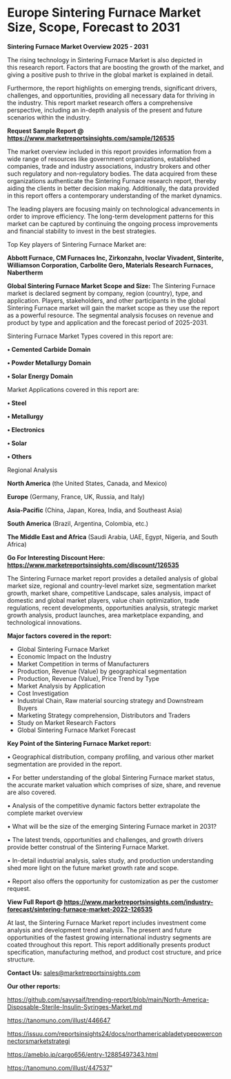 # Europe Sintering Furnace Market Size, Scope, Forecast to 2031

<Strong> Sintering Furnace Market Overview 2025 - 2031</strong>

The rising technology in Sintering Furnace Market is also depicted in this research report. Factors that are boosting the growth of the market, and giving a positive push to thrive in the global market is explained in detail.

Furthermore, the report highlights on emerging trends, significant drivers, challenges, and opportunities, providing all necessary data for thriving in the industry. This report market research offers a comprehensive perspective, including an in-depth analysis of the present and future scenarios within the industry.

<strong>Request Sample Report @ <a href=https://www.marketreportsinsights.com/sample/126535>https://www.marketreportsinsights.com/sample/126535</a></strong>

The market overview included in this report provides information from a wide range of resources like government organizations, established companies, trade and industry associations, industry brokers and other such regulatory and non-regulatory bodies. The data acquired from these organizations authenticate the Sintering Furnace research report, thereby aiding the clients in better decision making. Additionally, the data provided in this report offers a contemporary understanding of the market dynamics.

The leading players are focusing mainly on technological advancements in order to improve efficiency. The long-term development patterns for this market can be captured by continuing the ongoing process improvements and financial stability to invest in the best strategies.

Top Key players of Sintering Furnace Market are:

<strong>Abbott Furnace, CM Furnaces Inc, Zirkonzahn, Ivoclar Vivadent, Sinterite, Williamson Corporation, Carbolite Gero, Materials Research Furnaces, Nabertherm</strong>

<strong><b>Global Sintering Furnace Market Scope and Size:</b></strong>
The Sintering Furnace market is declared segment by company, region (country), type, and application. Players, stakeholders, and other participants in the global Sintering Furnace market will gain the market scope as they use the report as a powerful resource. The segmental analysis focuses on revenue and product by type and application and the forecast period of 2025-2031.

Sintering Furnace Market Types covered in this report are:

<strong>• Cemented Carbide Domain

• Powder Metallurgy Domain

• Solar Energy Domain</strong>

Market Applications covered in this report are:

<strong>• Steel

• Metallurgy

• Electronics

• Solar

• Others</strong> 

Regional Analysis

<strong>North America</strong> (the United States, Canada, and Mexico)

<strong>Europe</strong> (Germany, France, UK, Russia, and Italy)

<strong>Asia-Pacific</strong> (China, Japan, Korea, India, and Southeast Asia)

<strong>South America</strong> (Brazil, Argentina, Colombia, etc.)

<strong>The Middle East and Africa</strong> (Saudi Arabia, UAE, Egypt, Nigeria, and South Africa)

<strong>Go For Interesting Discount Here: <a href=https://www.marketreportsinsights.com/discount/126535>https://www.marketreportsinsights.com/discount/126535</a></strong>

The Sintering Furnace market report provides a detailed analysis of global market size, regional and country-level market size, segmentation market growth, market share, competitive Landscape, sales analysis, impact of domestic and global market players, value chain optimization, trade regulations, recent developments, opportunities analysis, strategic market growth analysis, product launches, area marketplace expanding, and technological innovations.

<strong><b>Major factors covered in the report:</b></strong>
<ul>
  <li>Global Sintering Furnace Market </li>
  <li>Economic Impact on the Industry</li>
  <li>Market Competition in terms of Manufacturers</li>
  <li>Production, Revenue (Value) by geographical segmentation</li>
  <li>Production, Revenue (Value), Price Trend by Type</li>
  <li>Market Analysis by Application</li>
  <li>Cost Investigation</li>
  <li>Industrial Chain, Raw material sourcing strategy and Downstream Buyers</li>
  <li>Marketing Strategy comprehension, Distributors and Traders</li>
  <li>Study on Market Research Factors</li>
  <li>Global Sintering Furnace Market Forecast</li>
</ul>

<strong><b>Key Point of the Sintering Furnace Market report:</b></strong>

• Geographical distribution, company profiling, and various other market segmentation are provided in the report.

• For better understanding of the global Sintering Furnace market status, the accurate market valuation which comprises of size, share, and revenue are also covered.

• Analysis of the competitive dynamic factors better extrapolate the complete market overview

• What will be the size of the emerging Sintering Furnace market in 2031?

• The latest trends, opportunities and challenges, and growth drivers provide better construal of the Sintering Furnace Market.

• In-detail industrial analysis, sales study, and production understanding shed more light on the future market growth rate and scope.

• Report also offers the opportunity for customization as per the customer request.

<strong><b>View Full Report @ <a href=https://www.marketreportsinsights.com/industry-forecast/sintering-furnace-market-2022-126535>https://www.marketreportsinsights.com/industry-forecast/sintering-furnace-market-2022-126535</a></b></strong>


At last, the Sintering Furnace Market report includes investment come analysis and development trend analysis. The present and future opportunities of the fastest growing international industry segments are coated throughout this report. This report additionally presents product specification, manufacturing method, and product cost structure, and price structure.

<strong>Contact Us:</strong>
sales@marketreportsinsights.com

<strong>Our other reports:</strong>

<a href=https://github.com/sayysaif/trending-report/blob/main/North-America-Disposable-Sterile-Insulin-Syringes-Market.md>https://github.com/sayysaif/trending-report/blob/main/North-America-Disposable-Sterile-Insulin-Syringes-Market.md</a>

<a href=https://tanomuno.com/illust/446647>https://tanomuno.com/illust/446647</a>

<a href=https://issuu.com/reportsinsights24/docs/northamericabladetypepowerconnectorsmarketstrategi>https://issuu.com/reportsinsights24/docs/northamericabladetypepowerconnectorsmarketstrategi</a>

<a href=https://ameblo.jp/cargo656/entry-12885497343.html>https://ameblo.jp/cargo656/entry-12885497343.html</a>

<a href=https://tanomuno.com/illust/447537>https://tanomuno.com/illust/447537</a>"
